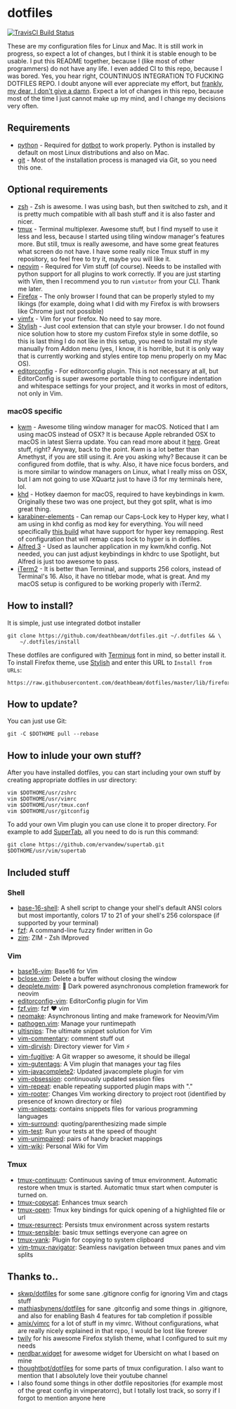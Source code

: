 # dotfiles
[![TravisCI Build Status](https://api.travis-ci.org/deathbeam/dotfiles.svg?branch=master)](https://travis-ci.org/deathbeam/dotfiles)

These are my configuration files for Linux and Mac. It is still work in progress, so expect a lot of changes, but I
think it is stable enough to be usable. I put this README together, because I (like most of other programmers) do not
have any life. I even added CI to this repo, because I was bored. Yes, you hear right, COUNTINUOS INTEGRATION TO
FUCKING DOTFILES REPO. I doubt anyone will ever appreciate my effort, but [frankly, my dear, I don't give a
damn](https://en.wikipedia.org/wiki/Frankly,_my_dear,_I_don't_give_a_damn). Expect a lot of changes in this repo,
because most of the time I just cannot make up my mind, and I change my decisions very often.

## Requirements

* [python](https://www.python.org/downloads/) - Required for [dotbot](https://github.com/anishathalye/dotbot) to work
  properly. Python is installed by default on most Linux distributions and also on Mac.
* [git](https://git-scm.com/book/en/v2/Getting-Started-Installing-Git) - Most of the installation process is managed via
  Git, so you need this one.

## Optional requirements

* [zsh](http://www.zsh.org/) - Zsh is awesome. I was using bash, but then switched to zsh, and it is pretty much compatible with all bash stuff
  and it is also faster and nicer.
* [tmux](https://tmux.github.io/) - Terminal multiplexer. Awesome stuff, but I find myself to use it less and less,
  because I started using tiling window manager's features more. But still, tmux is really awesome, and have some great
  features what screen do not have. I have some really nice Tmux stuff in my repository, so feel free to try it, maybe
  you will like it.
* [neovim](https://neovim.io/) - Required for Vim stuff (of course). Needs to be installed with python
  support for all plugins to work correctly. If you are just starting with Vim, then I recommend you to run `vimtutor`
  from your CLI. Thank me later.
* [Firefox](https://www.mozilla.org/en-US/firefox/new/) - The only browser I found that can be properly styled to my
  likings (for example, doing what I did with my Firefox is with browsers like Chrome just not possible)
* [vimfx](https://addons.mozilla.org/en-US/firefox/addon/vimfx/) - Vim for your firefox. No need to say more.
* [Stylish](https://addons.mozilla.org/en-US/firefox/addon/stylish/) - Just cool extension that can style your browser.
  I do not found nice solution how to store my custom Firefox style in some dotfile, so this is last thing I do not like
  in this setup, you need to install my style manually from Addon menu (yes, I know, it is horrible, but it is only way
  that is currently working and styles entire top menu properly on my Mac OS).
* [editorconfig](https://github.com/editorconfig/editorconfig-core-c/blob/master/INSTALL.md) - For editorconfig plugin.
  This is not necessary at all, but EditorConfig is super awesome portable thing to configure indentation and whitespace
  settings for your project, and it works in most of editors, not only in Vim.

### macOS specific

* [kwm](https://github.com/koekeishiya/kwm) - Awesome tiling window manager for macOS. Noticed that I am using macOS
  instead of OSX? It is because Apple rebranded OSX to macOS in latest Sierra update. You can read more about it
  [here](https://techcrunch.com/2016/06/13/os-x-is-now-macos-and-gets-support-for-siri-auto-unlock-and-more/). Great
  stuff, right? Anyway, back to the point. Kwm is a lot better than Amethyst, if you are still using it. Are you asking
  why? Because it can be configured from dotfile, that is why. Also, it have nice focus borders, and is more similar to
  window managers on
  Linux, what I really miss on OSX, but I am not going to use XQuartz just to have i3 for my terminals here, lol.
* [khd](https://github.com/koekeishiya/khd) - Hotkey daemon for macOS, required to have keybindings in kwm. Originally
  these two was one project, but they got split, what is imo great thing.
* [karabiner-elements](https://github.com/tekezo/Karabiner-Elements) - Can remap our Caps-Lock key to Hyper key, what I
  am using in khd config as mod key for everything. You will need specifically [this
  build](https://cl.ly/hwJn/download/Karabiner-Elements-0.90.61.dmg) what have support for hyper key remapping. Rest of
  configuration that will remap caps lock to hyper is in dotfiles.
* [Alfred 3](https://www.alfredapp.com/) - Used as launcher application in my kwm/khd config. Not needed, you can just
  adjust keybindings in khdrc to use Spotlight, but Alfred is just too awesome to pass.
* [iTerm2](http://iterm2.com/) - It is better than Terminal, and supports 256 colors, instead of Terminal's 16. Also, it
  have no titlebar mode, what is great. And my macOS setup is configured to be working properly with iTerm2.

## How to install?

It is simple, just use integrated dotbot installer

```shell
git clone https://github.com/deathbeam/dotfiles.git ~/.dotfiles && \
    ~/.dotfiles/install
```

These dotfiles are configured with [Terminus](http://terminus-font.sourceforge.net/) font in mind, so better install it.
To install Firefox theme, use [Stylish](https://addons.mozilla.org/en-US/firefox/addon/stylish/) and enter this URL to
`Install from URLs`:

```
https://raw.githubusercontent.com/deathbeam/dotfiles/master/lib/firefox/firefox.css
```

## How to update?

You can just use Git:

```shell
git -C $DOTHOME pull --rebase
```

## How to inlude your own stuff?

After you have installed dotfiles, you can start including your own stuff by creating appropriate dotfiles in usr
directory:

```shell
vim $DOTHOME/usr/zshrc
vim $DOTHOME/usr/vimrc
vim $DOTHOME/usr/tmux.conf
vim $DOTHOME/usr/gitconfig
```

To add your own Vim plugin you can use clone it to proper directory. For example to add
[SuperTab](https://github.com/ervandew/supertab), all you need to do is run this command:

```shell
git clone https://github.com/ervandew/supertab.git $DOTHOME/usr/vim/supertab
```

## Included stuff

### Shell
 * [base-16-shell](https://github.com/chriskempson/base16-shell): A shell script to change your shell's default ANSI colors but most importantly, colors 17 to 21 of your shell's 256 colorspace (if supported by your terminal)
 * [fzf](https://github.com/junegunn/fzf): A command-line fuzzy finder written in Go
 * [zim](https://github.com/Eriner/zim): ZIM - Zsh IMproved

### Vim
 * [base16-vim](https://github.com/chriskempson/base16-vim): Base16 for Vim
 * [bclose.vim](https://github.com/chrismccord/bclose.vim): Delete a buffer without closing the window
 * [deoplete.nvim](https://github.com/Shougo/deoplete.nvim): 🌠 Dark powered asynchronous completion framework for neovim
 * [editorconfig-vim](https://github.com/editorconfig/editorconfig-vim): EditorConfig plugin for Vim
 * [fzf.vim](https://github.com/junegunn/fzf.vim): fzf :heart: vim
 * [neomake](https://github.com/neomake/neomake): Asynchronous linting and make framework for Neovim/Vim
 * [pathogen.vim](https://github.com/tpope/vim-pathogen): Manage your runtimepath
 * [ultisnips](https://github.com/SirVer/ultisnips): The ultimate snippet solution for Vim
 * [vim-commentary](https://github.com/tpope/vim-commentary): comment stuff out
 * [vim-dirvish](https://github.com/justinmk/vim-dirvish): Directory viewer for Vim ⚡️
 * [vim-fugitive](https://github.com/tpope/vim-fugitive): A Git wrapper so awesome, it should be illegal
 * [vim-gutentags](https://github.com/ludovicchabant/vim-gutentags): A Vim plugin that manages your tag files
 * [vim-javacomplete2](https://github.com/artur-shaik/vim-javacomplete2): Updated javacomplete plugin for vim
 * [vim-obsession](https://github.com/tpope/vim-obsession): continuously updated session files
 * [vim-repeat](https://github.com/tpope/vim-repeat): enable repeating supported plugin maps with "."
 * [vim-rooter](https://github.com/airblade/vim-rooter): Changes Vim working directory to project root (identified by presence of known directory or file)
 * [vim-snippets](https://github.com/honza/vim-snippets): contains snippets files for various programming languages
 * [vim-surround](https://github.com/tpope/vim-surround): quoting/parenthesizing made simple
 * [vim-test](https://github.com/janko-m/vim-test): Run your tests at the speed of thought
 * [vim-unimpaired](https://github.com/tpope/vim-unimpaired): pairs of handy bracket mappings
 * [vim-wiki](https://github.com/vimwiki/vimwiki): Personal Wiki for Vim

### Tmux
 * [tmux-continuum](https://github.com/tmux-plugins/tmux-continuum): Continuous saving of tmux environment. Automatic restore when tmux is started. Automatic tmux start when computer is turned on.
 * [tmux-copycat](https://github.com/tmux-plugins/tmux-copycat): Enhances tmux search
 * [tmux-open](https://github.com/tmux-plugins/tmux-open): Tmux key bindings for quick opening of a highlighted file or url
 * [tmux-resurrect](https://github.com/tmux-plugins/tmux-resurrect): Persists tmux environment across system restarts
 * [tmux-sensible](https://github.com/tmux-plugins/tmux-sensible): basic tmux settings everyone can agree on
 * [tmux-yank](https://github.com/tmux-plugins/tmux-yank): Plugin for copying to system clipboard
 * [vim-tmux-navigator](https://github.com/christoomey/vim-tmux-navigator): Seamless navigation between tmux panes and vim splits

## Thanks to..

 * [skwp/dotfiles](https://github.com/skwp/dotfiles) for some sane .gitignore config for ignoring Vim and ctags stuff
 * [mathiasbynens/dotfiles](https://github.com/mathiasbynens/dotfiles) for sane .gitconfig and some things in
   .gitignore, and also for enabling Bash 4 features for tab completion if possible
 * [amix/vimrc](https://github.com/amix/vimrc) for a lot of stuff in my vimrc. Without configurations, what are really
   nicely explained in that repo, I would be lost like forever
 * [twily](http://twily.info/) for his awesome Firefox stylish theme, what I configured to suit my needs
 * [nerdbar.widget](https://github.com/herrbischoff/nerdbar.widget) for awesome widget for Ubersicht on what I based on
   mine
 * [thoughtbot/dotfiles](https://github.com/thoughtbot/dotfiles) for some parts of tmux configuration. I also want to
   mention that I absolutely love their youtube channel
 * I also found some things in other dotfile repositories (for example most of the great config in vimperatorrc), but I
   totally lost track, so sorry if I forgot to mention anyone here
